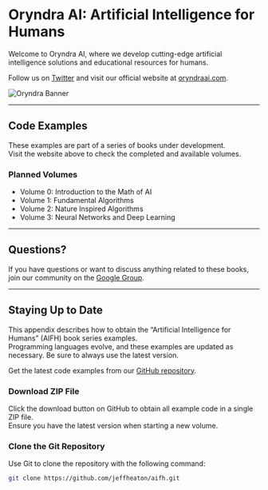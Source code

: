 # Oryndra AI: Artificial Intelligence for Humans

Welcome to Oryndra AI, where we develop cutting-edge artificial intelligence solutions and educational resources for humans.  

Follow us on [Twitter](https://x.com/oryndraAI) and visit our official website at [oryndraai.com](https://oryndraai.com).

![Oryndra Banner](https://pbs.twimg.com/profile_banners/1870942205210144768/1734905131/1500x500)

---

## Code Examples

These examples are part of a series of books under development.  
Visit the website above to check the completed and available volumes.

### Planned Volumes

- Volume 0: Introduction to the Math of AI
- Volume 1: Fundamental Algorithms
- Volume 2: Nature Inspired Algorithms
- Volume 3: Neural Networks and Deep Learning

---

## Questions?

If you have questions or want to discuss anything related to these books, join our community on the [Google Group](https://groups.google.com/forum/#!forum/jeffheatons-ai-group).

---

## Staying Up to Date

This appendix describes how to obtain the “Artificial Intelligence for Humans” (AIFH) book series examples.  
Programming languages evolve, and these examples are updated as necessary. Be sure to always use the latest version.  

Get the latest code examples from our [GitHub repository](https://github.com/jeffheaton/aifh).

### Download ZIP File

Click the download button on GitHub to obtain all example code in a single ZIP file.  
Ensure you have the latest version when starting a new volume.  

### Clone the Git Repository

Use Git to clone the repository with the following command:
```bash
git clone https://github.com/jeffheaton/aifh.git
